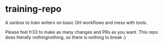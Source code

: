 # training-repo

A sanbox to train writers on basic GH workflows and mess with tools.

Please feel fr33 to make as many changes and PRs as you want. This repo does literally nothingnothing, so there is nothing to break :)

